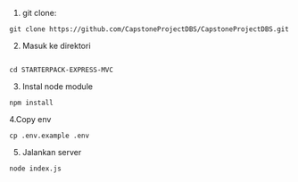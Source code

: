 1. git clone:

````
git clone https://github.com/CapstoneProjectDBS/CapstoneProjectDBS.git
````

2. Masuk ke direktori 
````

cd STARTERPACK-EXPRESS-MVC
````

3. Instal node module
````
npm install
````

4.Copy env
````
cp .env.example .env
````

5. Jalankan server
````
node index.js
````